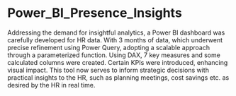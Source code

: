 # Power_BI_Presence_Insights

Addressing the demand for insightful analytics, a Power BI dashboard was carefully developed for HR data. With 3 months of data, which underwent precise refinement using Power Query, adopting a scalable approach through a parameterized function. Using DAX, 7 key measures and some calculated columns were created. Certain KPIs were introduced, enhancing visual impact. This tool now serves to inform strategic decisions with practical insights to the HR, such as planning meetings, cost savings etc. as desired by the HR in real time.






